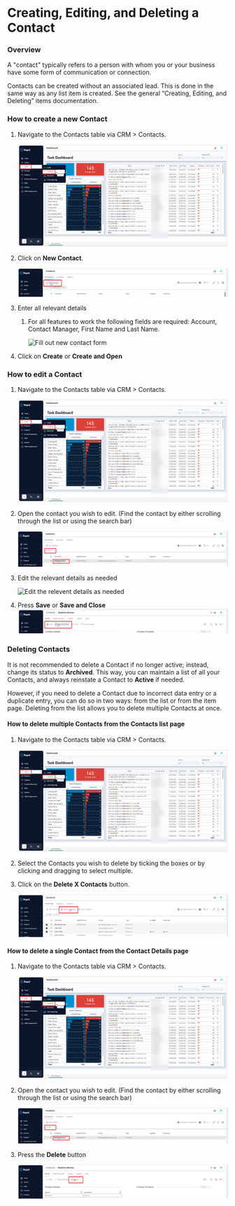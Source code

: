 # Creating, Editing, and Deleting a Contact

### Overview

A "contact" typically refers to a person with whom you or your business have some form of communication or connection.

Contacts can be created without an associated lead. This is done in the same way as any list item is created. See the general “Creating, Editing, and Deleting” items documentation.

### How to create a new Contact

1. Navigate to the Contacts table via CRM &gt; Contacts.  

    ![Navigate to Contacts](<Side bar navigate to Contacts.png>)

2. Click on **New Contact**.  

    ![Create new contact](<Create new contact.png>)

3. Enter all relevant details 

    1. For all features to work the following fields are required: Account, Contact Manager, First Name and Last Name.

        ![Fill out new contact form](<Screenshot 2024-03-12 at 2.13.21 pm.png>)

4. Click on **Create** or **Create and Open**

### How to edit a Contact

1. Navigate to the Contacts table via CRM &gt; Contacts.  

    ![Navigate to Contacts](<Side bar navigate to Contacts.png>)

2. Open the contact you wish to edit. (Find the contact by either scrolling through the list or using the search bar)  

    ![Open the contact you wish to edit](<Open the contact you wish to edit.png>)

3. Edit the relevant details as needed  

    ![Edit the relevent details as needed](<Screenshot 2024-03-13 at 9.03.52 am.png>)

4. Press **Save** or ****Save and Close**** ![Save or save and close](<Save or save and close.png>)

### Deleting Contacts

It is not recommended to delete a Contact if no longer active; instead, change its status to **Archived**. This way, you can maintain a list of all your Contacts, and always reinstate a Contact to **Active** if needed.

However, if you need to delete a Contact due to incorrect data entry or a duplicate entry, you can do so in two ways: from the list or from the item page. Deleting from the list allows you to delete multiple Contacts at once.

#### How to delete multiple Contacts from the Contacts list page

1. Navigate to the Contacts table via CRM &gt; Contacts.  

    ![Navigate to Contacts](<Side bar navigate to Contacts.png>)

2. Select the Contacts you wish to delete by ticking the boxes or by clicking and dragging to select multiple. 

3. Click on the **Delete X Contacts** button.  

    ![Multiple delete button](<Multiple delete button.png>)

#### How to delete a single Contact from the Contact Details page

1. Navigate to the Contacts table via CRM &gt; Contacts. 

    ![Navigate to Contacts](<Side bar navigate to Contacts.png>)

2. Open the contact you wish to edit. (Find the contact by either scrolling through the list or using the search bar)  

    ![Open the contact you wish to delete](<Open the contact you wish to edit.png>)

3. Press the **Delete** button  

    ![Delete button](<Delete button.png>)